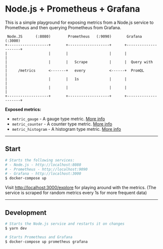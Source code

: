 # Node.js + Prometheus + Grafana

This is a simple playground for exposing metrics from a Node.js service to Prometheus and then querying
Prometheus from Grafana.

```
 Node.JS      (:8080)        Prometheus   (:9090)       Grafana        (:3000)
+-------------------+       +-------------------+      +---------------------+
|                   |       |                   |      |                     |
|                   |       |   Scrape          |      |  Query with         |
|     /metrics      <-------+   every           <------+  PromQL             |
|                   |       |   1s              |      |                     |
|                   |       |                   |      |                     |
+-------------------+       +-------------------+      +---------------------+
```

**Exposed metrics:**
- `metric_gauge` - A gauge type metric. [More info](https://prometheus.io/docs/concepts/metric_types/#gauge)
- `metric_counter` - A counter type metric. [More info](https://prometheus.io/docs/concepts/metric_types/#counter)
- `metric_histogram` - A histogram type metric. [More info](https://prometheus.io/docs/concepts/metric_types/#counter)

---

## Start

```bash
# Starts the following services:
# - Node.js - http://localhost:8080 
# - Prometheus - http://localhost:9090 
# - Grafana - http://localhost:3000 
$ docker-compose up
```

Visit [http://localhost:3000/explore](http://localhost:3000/explore) for playing around with the metrics.
(The service is scraped for random metrics every 1s for more frequent data)

---

## Development

```bash
# Starts the Node.js service and restarts it on changes
$ yarn dev

# Starts Prometheus and Grafana
$ docker-compose up prometheus grafana
```
